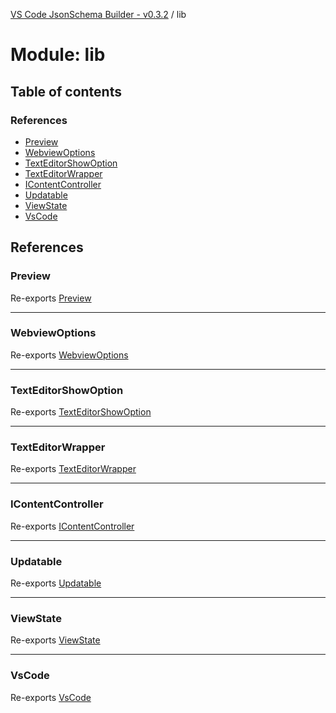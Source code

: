 [VS Code JsonSchema Builder - v0.3.2](../documentation.md) / lib

# Module: lib

## Table of contents

### References

- [Preview](lib.md#preview)
- [WebviewOptions](lib.md#webviewoptions)
- [TextEditorShowOption](lib.md#texteditorshowoption)
- [TextEditorWrapper](lib.md#texteditorwrapper)
- [IContentController](lib.md#icontentcontroller)
- [Updatable](lib.md#updatable)
- [ViewState](lib.md#viewstate)
- [VsCode](lib.md#vscode)

## References

### Preview

Re-exports [Preview](../classes/lib_Preview.Preview.md)

___

### WebviewOptions

Re-exports [WebviewOptions](../interfaces/lib_Preview.WebviewOptions.md)

___

### TextEditorShowOption

Re-exports [TextEditorShowOption](../enums/lib_TextEditorWrapper.TextEditorShowOption.md)

___

### TextEditorWrapper

Re-exports [TextEditorWrapper](../classes/lib_TextEditorWrapper.TextEditorWrapper.md)

___

### IContentController

Re-exports [IContentController](../interfaces/lib_types.IContentController.md)

___

### Updatable

Re-exports [Updatable](../interfaces/lib_types.Updatable.md)

___

### ViewState

Re-exports [ViewState](../enums/lib_types.ViewState.md)

___

### VsCode

Re-exports [VsCode](lib_types.md#vscode)
